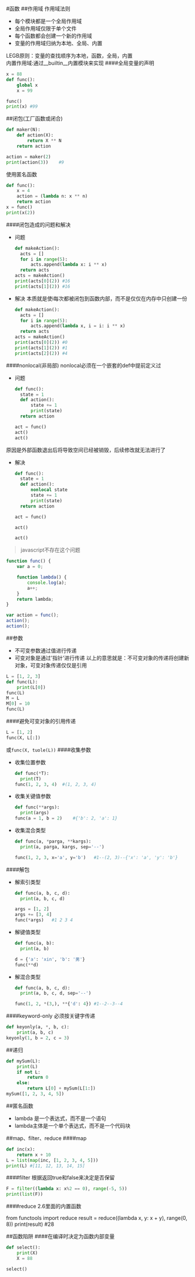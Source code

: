 #函数
##作用域
作用域法则
* 每个模块都是一个全局作用域
* 全局作用域仅限于单个文件
* 每个函数都会创建一个新的作用域
* 变量的作用域归纳为本地、全局、内置

LEGB原则：变量的查找顺序为本地，函数，全局，内置   
内置作用域:通过__builtin__内置模块来实现
####全局变量的声明
```python
x = 88
def func():
	global x
	x = 99

func()
print(x) #99
```
##闭包(工厂函数或闭合)
```python
def maker(N):
	def action(X):
		return X ** N
	return action

action = maker(2)
print(action(3))	#9
```
使用匿名函数

```python
def func():
	x = 4
	action = (lambda n: x ** n)
	return action
x = func()
print(x(2))
```
####闭包造成的问题和解决
* 问题

  ```python
  def makeAction():
  	acts = []
  	for i in range(5):
  		acts.append(lambda x: i ** x)
  	return acts
  acts = makeAction()
  print(acts[0](2))	#16
  print(acts[1](2))	#16
  ```
* 解决
  本质就是使i每次都被闭包到函数内部，而不是仅仅在内存中只创建一份

  ```python
  def makeAction():
  	acts = []
  	for i in range(5):
  		acts.append(lambda x, i = i: i ** x)
  	return acts
  acts = makeAction()
  print(acts[0](2))	#0
  print(acts[1](2))	#1
  print(acts[2](2))	#4
  ```
####nonlocal(非局部)
nonlocal必须在一个嵌套的def中提前定义过

* 问题

  ```python
  def func():
  	state = 1
  	def action():
  		state += 1
  		print(state)
  	return action

  act = func()
  act()
  act()
  ```

原因是外部函数退出后将导致空间已经被销毁，后续修改就无法进行了
* 解决

  ```python
  def func():
    state = 1
    def action():
        nonlocal state
        state += 1
        print(state)
    return action

  act = func()

  act()

  act()
  ```



>javascript不存在这个问题

```javascript
function func() {
	var a = 0;

	function lambda() {
		console.log(a);
		a++;
	}
	return lambda;
}

var action = func();
action();
action();
```
##参数
* 不可变参数通过值进行传递
* 可变对象是通过'指针'进行传递
  以上的意思就是：不可变对象的传递将创建新对象，可变对象传递仅仅是引用
````python
L = [1, 2, 3]
def func(L):
	print(L[0])
func(L)
M = L
M[0] = 10
func(L)
````

####避免可变对象的引用传递
```python
L = [1, 2]
func(X, L[:])
```
或`func(X, tuole(L))`
####收集参数
* 收集位置参数

  ```python
  def func(*T):
  	print(T)
  func(1, 2, 3, 4)	#(1, 2, 3, 4)
  ```
* 收集关键值参数

  ```python
  def func(**args):
  	print(args)
  func(a = 1, b = 2)	#{'b': 2, 'a': 1}
  ```
* 收集混合类型

  ```python
  def func(a, *parga, **kargs):
  	print(a, parga, kargs, sep='--')

  func(1, 2, 3, x='a', y='b')	#1--(2, 3)--{'x': 'a', 'y': 'b'}
  ```



####解包
* 解索引类型

  ```python
  def func(a, b, c, d):
  	print(a, b, c, d)

  args = [1, 2]
  args += [3, 4]
  func(*args)	#1 2 3 4
  ```
* 解键值类型

  ```python
  def func(a, b):
  	print(a, b)

  d = {'a': 'xin', 'b': '男'}
  func(**d)
  ```
* 解混合类型

  ```python
  def func(a, b, c, d):
  	print(a, b, c, d, sep='--')

  func(1, 2, *(3,), **{'d': 4})	#1--2--3--4
  ```
####keyword-only
必须按关键字传递

```python
def keyonly(a, *, b, c):
	print(a, b, c)
keyonly(1, b = 2, c = 3)
```
##递归
```python
def mySum(L):
	print(L)
	if not L:
		return 0
	else:
		return L[0] + mySum(L[1:])
mySum([1, 2, 3, 4, 5])
```
##匿名函数
* lambda 是一个表达式，而不是一个语句
* lambda主体是一个单个表达式，而不是一个代码块

##map、filter、reduce
####map

```python
def inc(x):
	return x + 10
L = list(map(inc, [1, 2, 3, 4, 5]))
print(L) #[11, 12, 13, 14, 15]
```
####filter
根据返回true和false来决定是否保留

```python
F = filter((lambda x: x%2 == 0), range(-5, 5))
print(list(F))
```


####reduce
2.6里面的内置函数

from functools import reduce
result = reduce((lambda x, y: x + y), range(0, 8))
print(result)	#28

##函数陷阱
####在编译时决定为函数内部变量
```python
def select():
	print(X)
	X = 88

select()
```


